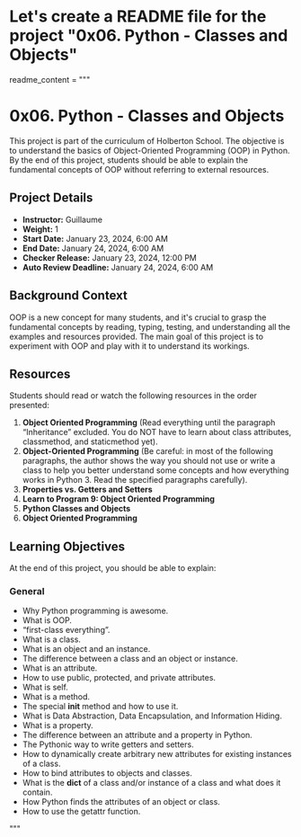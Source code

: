 # Let's create a README file for the project "0x06. Python - Classes and Objects"

readme_content = """
# 0x06. Python - Classes and Objects

This project is part of the curriculum of Holberton School. The objective is to understand the basics of Object-Oriented Programming (OOP) in Python. By the end of this project, students should be able to explain the fundamental concepts of OOP without referring to external resources.

## Project Details

- **Instructor:** Guillaume
- **Weight:** 1
- **Start Date:** January 23, 2024, 6:00 AM
- **End Date:** January 24, 2024, 6:00 AM
- **Checker Release:** January 23, 2024, 12:00 PM
- **Auto Review Deadline:** January 24, 2024, 6:00 AM

## Background Context

OOP is a new concept for many students, and it's crucial to grasp the fundamental concepts by reading, typing, testing, and understanding all the examples and resources provided. The main goal of this project is to experiment with OOP and play with it to understand its workings.

## Resources

Students should read or watch the following resources in the order presented:

1. **Object Oriented Programming** (Read everything until the paragraph “Inheritance” excluded. You do NOT have to learn about class attributes, classmethod, and staticmethod yet).
2. **Object-Oriented Programming** (Be careful: in most of the following paragraphs, the author shows the way you should not use or write a class to help you better understand some concepts and how everything works in Python 3. Read the specified paragraphs carefully).
3. **Properties vs. Getters and Setters**
4. **Learn to Program 9: Object Oriented Programming**
5. **Python Classes and Objects**
6. **Object Oriented Programming**

## Learning Objectives

At the end of this project, you should be able to explain:

### General
- Why Python programming is awesome.
- What is OOP.
- “first-class everything”.
- What is a class.
- What is an object and an instance.
- The difference between a class and an object or instance.
- What is an attribute.
- How to use public, protected, and private attributes.
- What is self.
- What is a method.
- The special __init__ method and how to use it.
- What is Data Abstraction, Data Encapsulation, and Information Hiding.
- What is a property.
- The difference between an attribute and a property in Python.
- The Pythonic way to write getters and setters.
- How to dynamically create arbitrary new attributes for existing instances of a class.
- How to bind attributes to objects and classes.
- What is the __dict__ of a class and/or instance of a class and what does it contain.
- How Python finds the attributes of an object or class.
- How to use the getattr function.

"""
